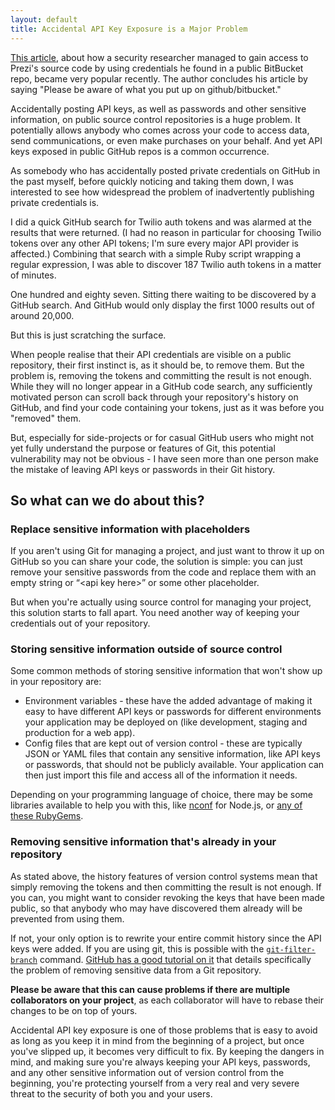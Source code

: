 ```yaml
---
layout: default
title: Accidental API Key Exposure is a Major Problem
---
```


[This article](http://blog.shubh.am/prezi-bug-bounty/), about how a security researcher managed to gain access to Prezi's source code by using credentials he found in a public BitBucket repo, became very popular recently. The author concludes his article by saying "Please be aware of what you put up on github/bitbucket."

Accidentally posting API keys, as well as passwords and other sensitive information, on public source control repositories is a huge problem. It potentially allows anybody who comes across your code to access data, send communications, or even make purchases on your behalf. And yet API keys exposed in public GitHub repos is a common occurrence.

As somebody who has accidentally posted private credentials on GitHub in the past myself, before quickly noticing and taking them down, I was interested to see how widespread the problem of inadvertently publishing private credentials is.

I did a quick GitHub search for Twilio auth tokens and was alarmed at the results that were returned. (I had no reason in particular for choosing Twilio tokens over any other API tokens; I'm sure every major API provider is affected.) Combining that search with a simple Ruby script wrapping a regular expression, I was able to discover 187 Twilio auth tokens in a matter of minutes.

One hundred and eighty seven. Sitting there waiting to be discovered by a GitHub search. And GitHub would only display the first 1000 results out of around 20,000.

But this is just scratching the surface.

When people realise that their API credentials are visible on a public repository, their first instinct is, as it should be, to remove them. But the problem is, removing the tokens and committing the result is not enough. While they will no longer appear in a GitHub code search, any sufficiently motivated person can scroll back through your repository's history on GitHub, and find your code containing your tokens, just as it was before you "removed" them.

But, especially for side-projects or for casual GitHub users who might not yet fully understand the purpose or features of Git, this potential vulnerability may not be obvious - I have seen more than one person make the mistake of leaving API keys or passwords in their Git history.

## So what can we do about this?

### Replace sensitive information with placeholders

If you aren't using Git for managing a project, and just want to throw it up on GitHub so you can share your code, the solution is simple: you can just remove your sensitive passwords from the code and replace them with an empty string or “&lt;api key here&gt;” or some other placeholder.

But when you're actually using source control for managing your project, this solution starts to fall apart. You need another way of keeping your credentials out of your repository.

### Storing sensitive information outside of source control

Some common methods of storing sensitive information that won't show up in your repository are:

* Environment variables - these have the added advantage of making it easy to have different API keys or passwords for different environments your application may be deployed on (like development, staging and production for a web app).
* Config files that are kept out of version control - these are typically JSON or YAML files that contain any sensitive information, like API keys or passwords, that should not be publicly available. Your application can then just import this file and access all of the information it needs.

Depending on your programming language of choice, there may be some libraries available to help you with this, like [nconf](https://github.com/flatiron/nconf) for Node.js, or [any of these RubyGems](https://www.ruby-toolbox.com/categories/Configuration_Management).

### Removing sensitive information that's already in your repository

As stated above, the history features of version control systems mean that simply removing the tokens and then committing the result is not enough. If you can, you might want to consider revoking the keys that have been made public, so that anybody who may have discovered them already will be prevented from using them.

If not, your only option is to rewrite your entire commit history since the API keys were added. If you are using git, this is possible with the [`git-filter-branch`](http://git-scm.com/docs/git-filter-branch/) command. [GitHub has a good tutorial on it](https://help.github.com/articles/remove-sensitive-data) that details specifically the problem of removing sensitive data from a Git repository.

**Please be aware that this can cause problems if there are multiple collaborators on your project**, as each collaborator will have to rebase their changes to be on top of yours.

Accidental API key exposure is one of those problems that is easy to avoid as long as you keep it in mind from the beginning of a project, but once you've slipped up, it becomes very difficult to fix. By keeping the dangers in mind, and making sure you're always keeping your API keys, passwords, and any other sensitive information out of version control from the beginning, you're protecting yourself from a very real and very severe threat to the security of both you and your users.